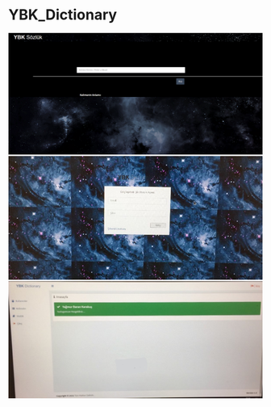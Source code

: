 # YBK_Dictionary
![img1](https://github.com/yagmurbarank/YBK_Dictionary/blob/main/img1.png)
![img2](https://github.com/yagmurbarank/YBK_Dictionary/blob/main/img2.jpg)
![img3](https://github.com/yagmurbarank/YBK_Dictionary/blob/main/img3.jpg)
